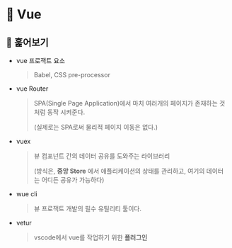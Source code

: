 # 🐫 Vue

## 🐫 훑어보기

* vue 프로잭트 요소 

  > Babel, CSS pre-processor

* vue Router

  > SPA(Single Page Application)에서 마치 여러개의 페이지가 존재하는 것 처럼 동작 시켜준다.
  >  
  > (실제로는 SPA로써 물리적 페이지 이동은 없다.)

* vuex

  > 뷰 컴포넌트 간의 데이터 공유를 도와주는 라이브러리
  >
  > (방식은, **중앙 Store** 에서 애플리케이션의 상태를 관리하고, 여기의 데이터는 어디든 공유가 가능하다)

* wue cli

  > 뷰 프로잭트 개발의 필수 유틸리티 툴이다.

* vetur

  > vscode에서 vue를 작업하기 위한 **플러그인**